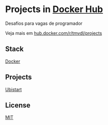 # Projects in [Docker Hub]()

Desafios para vagas de programador

Veja mais em [hub.docker.com/r/tmvdl/projects](https://hub.docker.com/r/tmvdl/projects)

## Stack

[Docker](https://www.docker.com/)

## Projects
  
[Ubistart]()

## License

[MIT](./LICENSE)
